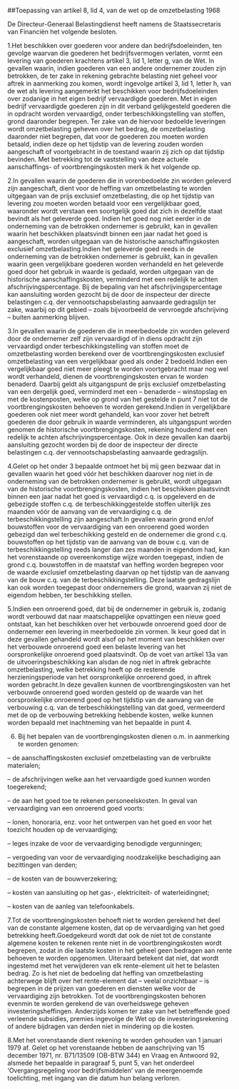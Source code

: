 <meta http-equiv='Content-Type' content='text/html; charset=utf-8' />

##Toepassing van artikel 8, lid 4, van de wet op de omzetbelasting 1968

De Directeur-Generaal Belastingdienst heeft namens de Staatssecretaris van Financiën het volgende besloten.     

1.Het beschikken over goederen voor andere dan bedrijfsdoeleinden, ten gevolge waarvan die goederen het bedrijfsvermogen verlaten, vormt een levering van goederen krachtens artikel 3, lid 1, letter g, van de Wet. In gevallen waarin, indien goederen van een andere ondernemer zouden zijn betrokken, de ter zake in rekening gebrachte belasting niet geheel voor aftrek in aanmerking zou komen, wordt ingevolge artikel 3, lid 1, letter h, van de wet als levering aangemerkt het beschikken voor bedrijfsdoeleinden over zodanige in het eigen bedrijf vervaardigde goederen. Met in eigen bedrijf vervaardigde goederen zijn in dit verband gelijkgesteld goederen die in opdracht worden vervaardigd, onder terbeschikkingstelling van stoffen, grond daaronder begrepen. Ter zake van de hiervoor bedoelde leveringen wordt omzetbelasting geheven over het bedrag, de omzetbelasting daaronder niet begrepen, dat voor de goederen zou moeten worden betaald, indien deze op het tijdstip van de levering zouden worden aangeschaft of voortgebracht in de toestand waarin zij zich op dat tijdstip bevinden. Met betrekking tot de vaststelling van deze actuele aanschaffings- of voortbrengingskosten merk ik het volgende op.

2.In gevallen waarin de goederen die in vorenbedoelde zin worden geleverd zijn aangeschaft, dient voor de heffing van omzetbelasting te worden uitgegaan van de prijs exclusief omzetbelasting, die op het tijdstip van levering zou moeten worden betaald voor een vergelijkbaar goed, waaronder wordt verstaan een soortgelijk goed dat zich in dezelfde staat bevindt als het geleverde goed. Indien het goed nog niet eerder in de onderneming van de betrokken ondernemer is gebruikt, kan in gevallen waarin het beschikken plaatsvindt binnen een jaar nadat het goed is aangeschaft, worden uitgegaan van de historische aanschaffingskosten exclusief omzetbelasting.Indien het geleverde goed reeds in de onderneming van de betrokken ondernemer is gebruikt, kan in gevallen waarin geen vergelijkbare goederen worden verhandeld en het geleverde goed door het gebruik in waarde is gedaald, worden uitgegaan van de historische aanschaffingskosten, verminderd met een redelijk te achten afschrijvingspercentage. Bij de bepaling van het afschrijvingspercentage kan aansluiting worden gezocht bij de door de inspecteur der directe belastingen c.q. der vennootschapsbelasting aanvaarde gedragslijn ter zake, waarbij op dit gebied – zoals bijvoorbeeld de vervroegde afschrijving – buiten aanmerking blijven.

3.In gevallen waarin de goederen die in meerbedoelde zin worden geleverd door de ondernemer zelf zijn vervaardigd of in diens opdracht zijn vervaardigd onder terbeschikkingstelling van stoffen moet de omzetbelasting worden berekend over de voortbrengingskosten exclusief omzetbelasting van een vergelijkbaar goed als onder 2 bedoeld.Indien een vergelijkbaar goed niet meer pleegt te worden voortgebracht maar nog wel wordt verhandeld, dienen de voortbrengingskosten ervan te worden benaderd. Daarbij geldt als uitgangspunt de prijs exclusief omzetbelasting van een dergelijk goed, verminderd met een – benaderde – winstopslag en met de kostenposten, welke op grond van het gestelde in punt 7 niet tot de voortbrengingskosten behoeven te worden gerekend.Indien in vergelijkbare goederen ook niet meer wordt gehandeld, kan voor zover het betreft goederen die door gebruik in waarde verminderen, als uitgangspunt worden genomen de historische voortbrengingskosten, rekening houdend met een redelijk te achten afschrijvingspercentage. Ook in deze gevallen kan daarbij aansluiting gezocht worden bij de door de inspecteur der directe belastingen c.q. der vennootschapsbelasting aanvaarde gedragslijn.

4.Gelet op het onder 3 bepaalde ontmoet het bij mij geen bezwaar dat in gevallen waarin het goed vóór het beschikken daarover nog niet in de onderneming van de betrokken ondernemer is gebruikt, wordt uitgegaan van de historische voortbrengingskosten, indien het beschikken plaatsvindt binnen een jaar nadat het goed is vervaardigd c.q. is opgeleverd en de gebezigde stoffen c.q. de terbeschikkinggestelde stoffen uiterlijk zes maanden vóór de aanvang van de vervaardiging c.q. de terbeschikkingstelling zijn aangeschaft.In gevallen waarin grond en/of bouwstoffen voor de vervaardiging van een onroerend goed worden gebezigd dan wel terbeschikking gesteld en de ondernemer die grond c.q. bouwstoffen op het tijdstip van de aanvang van de bouw c.q. van de terbeschikkingstelling reeds langer dan zes maanden in eigendom had, kan het vorenstaande op overeenkomstige wijze worden toegepast, indien de grond c.q. bouwstoffen in de maatstaf van heffing worden begrepen voor de waarde exclusief omzetbelasting daarvan op het tijdstip van de aanvang van de bouw c.q. van de terbeschikkingstelling. Deze laatste gedragslijn kan ook worden toegepast door ondernemers die grond, waarvan zij niet de eigendom hebben, ter beschikking stellen.

5.Indien een onroerend goed, dat bij de ondernemer in gebruik is, zodanig wordt verbouwd dat naar maatschappelijke opvattingen een nieuw goed ontstaat, kan het beschikken over het verbouwde onroerend goed door de ondernemer een levering in meerbedoelde zin vormen. Ik keur goed dat in deze gevallen gehandeld wordt alsof op het moment van beschikken over het verbouwde onroerend goed een belaste levering van het oorspronkelijke onroerend goed plaatsvindt. Op de voet van artikel 13a van de uitvoeringsbeschikking kan alsdan de nog niet in aftrek gebrachte omzetbelasting, welke betrekking heeft op de resterende herzieningsperiode van het oorspronkelijke onroerend goed, in aftrek worden gebracht.In deze gevallen kunnen de voortbrengingskosten van het verbouwde onroerend goed worden gesteld op de waarde van het oorspronkelijke onroerend goed op het tijdstip van de aanvang van de verbouwing c.q. van de terbeschikkingstelling van dat goed, vermeerderd met de op de verbouwing betrekking hebbende kosten, welke kunnen worden bepaald met inachtneming van het bepaalde in punt 4.

6. Bij het bepalen van de voortbrengingskosten dienen o.m. in aanmerking te worden genomen:

– de aanschaffingskosten exclusief omzetbelasting van de verbruikte materialen;  

– de afschrijvingen welke aan het vervaardigde goed kunnen worden toegerekend;  

– de aan het goed toe te rekenen personeelskosten.  In geval van vervaardiging van een onroerend goed voorts:

– lonen, honoraria, enz. voor het ontwerpen van het goed en voor het toezicht houden op de vervaardiging;  

– leges inzake de voor de vervaardiging benodigde vergunningen;  

– vergoeding van voor de vervaardiging noodzakelijke beschadiging aan bezittingen van derden;  

– de kosten van de bouwverzekering;  

– kosten van aansluiting op het gas-, elektriciteit- of waterleidingnet;  

– kosten van de aanleg van telefoonkabels.  

7.Tot de voortbrengingskosten behoeft niet te worden gerekend het deel van de constante algemene kosten, dat op de vervaardiging van het goed betrekking heeft.Goedgekeurd wordt dat ook de niet tot de constante algemene kosten te rekenen rente niet in de voortbrengingskosten wordt begrepen, zodat in die laatste kosten in het geheel geen bedragen aan rente behoeven te worden opgenomen. Uiteraard betekent dat niet, dat wordt ingestemd met het verwijderen van elk rente-element uit het te belasten bedrag. Zo is het niet de bedoeling dat heffing van omzetbelasting achterwege blijft over het rente-element dat – veelal onzichtbaar – is begrepen in de prijzen van goederen en diensten welke voor de vervaardiging zijn betrokken. Tot de voortbrengingskosten behoren evenmin te worden gerekend de van overheidswege geheven investeringsheffingen. Anderzijds komen ter zake van het betreffende goed verleende subsidies, premies ingevolge de Wet op de investeringsrekening of andere bijdragen van derden niet in mindering op die kosten. 

8.Met het vorenstaande dient rekening te worden gehouden van 1 januari 1979 af. Gelet op het vorenstaande hebben de aanschrijving van 15 december 1971, nr. B71/13509 (OB-BTW 344) en Vraag en Antwoord 92, alsmede het bepaalde in paragraaf 5, punt 5, van het onderdeel ‘Overgangsregeling voor bedrijfsmiddelen’ van de meergenoemde toelichting, met ingang van die datum hun belang verloren.    
